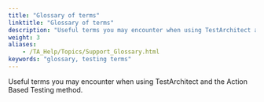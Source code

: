 ```yaml
--- 
title: "Glossary of terms"
linktitle: "Glossary of terms"
description: "Useful terms you may encounter when using TestArchitect and the Action Based Testing method."
weight: 3
aliases: 
    - /TA_Help/Topics/Support_Glossary.html
keywords: "glossary, testing terms"
---
```


Useful terms you may encounter when using TestArchitect and the Action Based Testing method.



